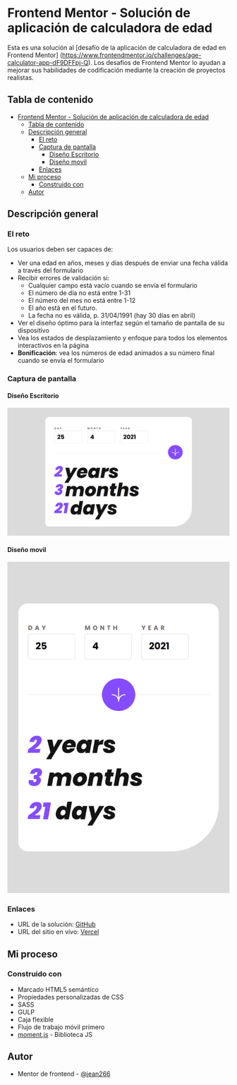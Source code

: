 # Frontend Mentor - Solución de aplicación de calculadora de edad

Esta es una solución al [desafío de la aplicación de calculadora de edad en Frontend Mentor] (https://www.frontendmentor.io/challenges/age-calculator-app-dF9DFFpj-Q). Los desafíos de Frontend Mentor lo ayudan a mejorar sus habilidades de codificación mediante la creación de proyectos realistas.

## Tabla de contenido

- [Frontend Mentor - Solución de aplicación de calculadora de edad](#frontend-mentor---solución-de-aplicación-de-calculadora-de-edad)
  - [Tabla de contenido](#tabla-de-contenido)
  - [Descripción general](#descripción-general)
    - [El reto](#el-reto)
    - [Captura de pantalla](#captura-de-pantalla)
      - [Diseño Escritorio](#diseño-escritorio)
      - [Diseño movil](#diseño-movil)
    - [Enlaces](#enlaces)
  - [Mi proceso](#mi-proceso)
    - [Construido con](#construido-con)
  - [Autor](#autor)

## Descripción general

### El reto

Los usuarios deben ser capaces de:

- Ver una edad en años, meses y días después de enviar una fecha válida a través del formulario
- Recibir errores de validación si:
   - Cualquier campo está vacío cuando se envía el formulario
   - El número de día no está entre 1-31
   - El número del mes no está entre 1-12
   - El año está en el futuro.
   - La fecha no es válida, p. 31/04/1991 (hay 30 días en abril)
- Ver el diseño óptimo para la interfaz según el tamaño de pantalla de su dispositivo
- Vea los estados de desplazamiento y enfoque para todos los elementos interactivos en la página
- **Bonificación**: vea los números de edad animados a su número final cuando se envía el formulario

### Captura de pantalla

#### Diseño Escritorio
![](./desing-desktop.png)

#### Diseño movil
![](./desing-mobile.png)

### Enlaces

- URL de la solución: [GitHub](https://github.com/jean266/calculara-de-fecha.git)
- URL del sitio en vivo: [Vercel](https://calculara-de-fecha-sfx2.vercel.app/)

## Mi proceso

### Construido con

- Marcado HTML5 semántico
- Propiedades personalizadas de CSS
- SASS
- GULP
- Caja flexible
- Flujo de trabajo móvil primero
- [moment.js](https://momentjs.com/) - Biblioteca JS 

## Autor

- Mentor de frontend - [@jean266](https://www.frontendmentor.io/profile/jean266)